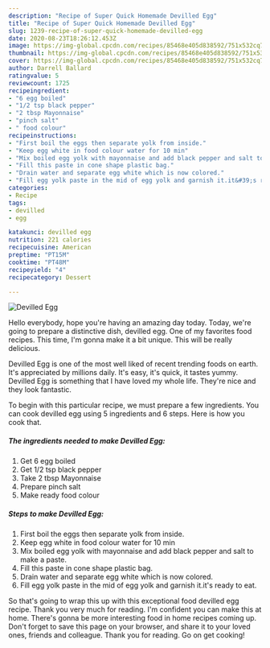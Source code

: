 ```yaml
---
description: "Recipe of Super Quick Homemade Devilled Egg"
title: "Recipe of Super Quick Homemade Devilled Egg"
slug: 1239-recipe-of-super-quick-homemade-devilled-egg
date: 2020-08-23T18:26:12.453Z
image: https://img-global.cpcdn.com/recipes/85468e405d838592/751x532cq70/devilled-egg-recipe-main-photo.jpg
thumbnail: https://img-global.cpcdn.com/recipes/85468e405d838592/751x532cq70/devilled-egg-recipe-main-photo.jpg
cover: https://img-global.cpcdn.com/recipes/85468e405d838592/751x532cq70/devilled-egg-recipe-main-photo.jpg
author: Darrell Ballard
ratingvalue: 5
reviewcount: 1725
recipeingredient:
- "6 egg boiled"
- "1/2 tsp black pepper"
- "2 tbsp Mayonnaise"
- "pinch salt"
- " food colour"
recipeinstructions:
- "First boil the eggs then separate yolk from inside."
- "Keep egg white in food colour water for 10 min"
- "Mix boiled egg yolk with mayonnaise and add black pepper and salt to make a paste."
- "Fill this paste in cone shape plastic bag."
- "Drain water and separate egg white which is now colored."
- "Fill egg yolk paste in the mid of egg yolk and garnish it.it&#39;s ready to eat."
categories:
- Recipe
tags:
- devilled
- egg

katakunci: devilled egg 
nutrition: 221 calories
recipecuisine: American
preptime: "PT15M"
cooktime: "PT48M"
recipeyield: "4"
recipecategory: Dessert

---
```



![Devilled Egg](https://img-global.cpcdn.com/recipes/85468e405d838592/751x532cq70/devilled-egg-recipe-main-photo.jpg)

Hello everybody, hope you're having an amazing day today. Today, we're going to prepare a distinctive dish, devilled egg. One of my favorites food recipes. This time, I'm gonna make it a bit unique. This will be really delicious.



Devilled Egg is one of the most well liked of recent trending foods on earth. It's appreciated by millions daily. It's easy, it's quick, it tastes yummy. Devilled Egg is something that I have loved my whole life. They're nice and they look fantastic.


To begin with this particular recipe, we must prepare a few ingredients. You can cook devilled egg using 5 ingredients and 6 steps. Here is how you cook that.

<!--inarticleads1-->

##### The ingredients needed to make Devilled Egg:

1. Get 6 egg boiled
1. Get 1/2 tsp black pepper
1. Take 2 tbsp Mayonnaise
1. Prepare pinch salt
1. Make ready  food colour




<!--inarticleads2-->

##### Steps to make Devilled Egg:

1. First boil the eggs then separate yolk from inside.
1. Keep egg white in food colour water for 10 min
1. Mix boiled egg yolk with mayonnaise and add black pepper and salt to make a paste.
1. Fill this paste in cone shape plastic bag.
1. Drain water and separate egg white which is now colored.
1. Fill egg yolk paste in the mid of egg yolk and garnish it.it&#39;s ready to eat.




So that's going to wrap this up with this exceptional food devilled egg recipe. Thank you very much for reading. I'm confident you can make this at home. There's gonna be more interesting food in home recipes coming up. Don't forget to save this page on your browser, and share it to your loved ones, friends and colleague. Thank you for reading. Go on get cooking!
